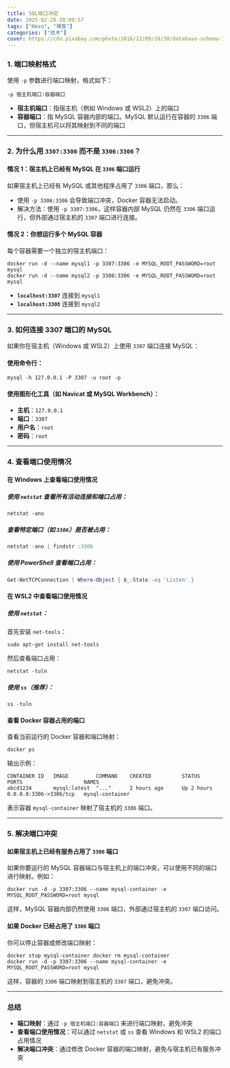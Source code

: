 ```yaml
---
title: SQL端口冲突
date: 2025-02-28 20:09:57
tags: ["Hexo", "博客"]
categories: ["技术"]
cover: https://cdn.pixabay.com/photo/2016/12/09/18/30/database-schema-1895779_1280.png
---
```



### **1. 端口映射格式**

使用 `-p` 参数进行端口映射，格式如下：

`-p 宿主机端口:容器端口`

-   **宿主机端口**：指宿主机（例如 Windows 或 WSL2）上的端口
-   **容器端口**：指 MySQL 容器内部的端口。MySQL 默认运行在容器的 `3306` 端口，但宿主机可以将其映射到不同的端口

----------

### **2. 为什么用 `3307:3306` 而不是 `3306:3306`？**

#### **情况 1：宿主机上已经有 MySQL 在 `3306` 端口运行**

如果宿主机上已经有 MySQL 或其他程序占用了 `3306` 端口，那么：

-   使用 `-p 3306:3306` 会导致端口冲突，Docker 容器无法启动。
-   解决方法：使用 `-p 3307:3306`，这样容器内部 MySQL 仍然在 `3306` 端口运行，但外部通过宿主机的 `3307` 端口进行连接。

#### **情况 2：你想运行多个 MySQL 容器**

每个容器需要一个独立的宿主机端口：

```
docker run -d --name mysql1 -p 3307:3306 -e MYSQL_ROOT_PASSWORD=root mysql
docker run -d --name mysql2 -p 3308:3306 -e MYSQL_ROOT_PASSWORD=root mysql
```
-   **`localhost:3307`** 连接到 `mysql1`
-   **`localhost:3308`** 连接到 `mysql2`

----------

### **3. 如何连接 3307 端口的 MySQL**

如果你在宿主机（Windows 或 WSL2）上使用 `3307` 端口连接 MySQL：

#### 使用命令行：

```
mysql -h 127.0.0.1 -P 3307 -u root -p
```
#### 使用图形化工具（如 Navicat 或 MySQL Workbench）：

-   **主机**：`127.0.0.1`
-   **端口**：`3307`
-   **用户名**：`root`
-   **密码**：`root`

----------

### **4. 查看端口使用情况**

#### **在 Windows 上查看端口使用情况**

##### 使用 `netstat` 查看所有活动连接和端口占用：
```
netstat -ano
```
##### 查看特定端口（如 `3306`）是否被占用：

```powershell
netstat -ano | findstr :3306
```
##### 使用 PowerShell 查看端口占用：
```powershell
Get-NetTCPConnection | Where-Object { $_.State -eq 'Listen' }
```
#### **在 WSL2 中查看端口使用情况**

##### 使用 `netstat`：

首先安装 `net-tools`：
```
sudo apt-get install net-tools
```
然后查看端口占用：

```
netstat -tuln
```
##### 使用 `ss`（推荐）：
```
ss -tuln
```
#### **查看 Docker 容器占用的端口**

查看当前运行的 Docker 容器和端口映射：

```
docker ps
```
输出示例：
```nginx
CONTAINER ID   IMAGE         COMMAND    CREATED          STATUS          PORTS                    NAMES
abcd1234       mysql:latest  "..."      2 hours ago      Up 2 hours      0.0.0.0:3306->3306/tcp   mysql-container
```
表示容器 `mysql-container` 映射了宿主机的 `3306` 端口。

----------

### **5. 解决端口冲突**

#### **如果宿主机上已经有服务占用了 `3306` 端口**

如果你要运行的 MySQL 容器端口与宿主机上的端口冲突，可以使用不同的端口进行映射。例如：

```
docker run -d -p 3307:3306 --name mysql-container -e MYSQL_ROOT_PASSWORD=root mysql
```
这样，MySQL 容器内部仍然使用 `3306` 端口，外部通过宿主机的 `3307` 端口访问。

#### **如果 Docker 已经占用了 `3306` 端口**

你可以停止容器或修改端口映射：
```
docker stop mysql-container docker rm mysql-container
docker run -d -p 3307:3306 --name mysql-container -e MYSQL_ROOT_PASSWORD=root mysql
```
这样，容器的 `3306` 端口映射到宿主机的 `3307` 端口，避免冲突。

----------

### **总结**

-   **端口映射**：通过 `-p 宿主机端口:容器端口` 来进行端口映射，避免冲突
-   **查看端口使用情况**：可以通过 `netstat` 或 `ss` 查看 Windows 和 WSL2 的端口占用情况
-   **解决端口冲突**：通过修改 Docker 容器的端口映射，避免与宿主机已有服务冲突